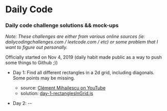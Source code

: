 # Daily Code
### Daily code challenge solutions &amp;&amp; mock-ups

_Note: These challenges are either from various online sources (ie: dailycodingchallenges.com / leetcode.com / etc) or some problem that I want to figure out personally._

Officially started on Nov 4, 2019 (daily habit made public as a way to push some things to Github ;))

- Day 1: Find all different rectangles in a 2d grid, including diagonals. Some points may be missing.
  - source: [Clément Mihailescu on YouTube](https://www.youtube.com/watch?v=EuPSibuIKIg)
  - solution: [day-1-rectanglesInGrid.js](day-1-rectanglesInGrid.js)

- Day 2: --
